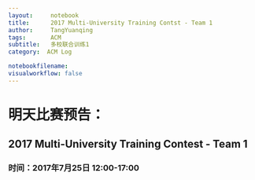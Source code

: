 ```yaml
---
layout:     notebook
title:      2017 Multi-University Training Contst - Team 1
author:     TangYuanqing
tags: 		ACM
subtitle:   多校联合训练1
category:  ACM Log

notebookfilename:
visualworkflow: false
---
```



# 明天比赛预告：
## 2017 Multi-University Training Contest - Team 1
### 时间：2017年7月25日 12:00-17:00
